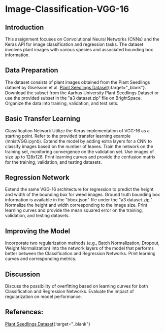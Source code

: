 # Image-Classification-VGG-16

## Introduction
This assignment focuses on Convolutional Neural Networks (CNNs) and the Keras API for image classification and regression tasks. The dataset involves plant images with various species and associated bounding box information.

## Data Preparation
The dataset consists of plant images obtained from the Plant Seedlings dataset by Giselsson et al. [Plant Seedlings Dataset](https://vision.eng.au.dk/plant-seedlings-dataset/){:target="_blank"}. Download the subset from the Aarhus University Plant Seedlings Dataset or use the provided subset in the "a3 dataset.zip" file on BrightSpace. Organize the data into training, validation, and test sets.

## Basic Transfer Learning
Classification Network
Utilize the Keras implementation of VGG-16 as a starting point. Refer to the provided transfer learning example (mnistVGG.ipynb). Extend the model by adding extra layers for a CNN to classify images based on the number of leaves. Train the network on the training set, monitoring convergence on the validation set. Use images of size up to 128x128. Print learning curves and provide the confusion matrix for the training, validation, and testing datasets.

## Regression Network
Extend the same VGG-16 architecture for regression to predict the height and width of the bounding box for weed images. Ground truth bounding box information is available in the "bbox.json" file under the "a3 dataset.zip." Normalize the height and width corresponding to the image size. Print learning curves and provide the mean squared error on the training, validation, and testing datasets.

## Improving the Model
Incorporate two regularization methods (e.g., Batch Normalization, Dropout, Weight Normalization) into the network layers of the model that performs better between the Classification and Regression Networks. Print learning curves and corresponding metrics.

## Discussion
Discuss the possibility of overfitting based on learning curves for both Classification and Regression Networks. Evaluate the impact of regularization on model performance.

## References:
[Plant Seedlings Dataset](https://vision.eng.au.dk/plant-seedlings-dataset/){:target="_blank"}

